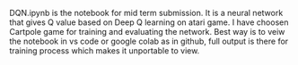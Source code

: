 DQN.ipynb is the notebook for mid term submission. It is a neural network that gives Q value based on Deep Q learning on atari game. I have choosen Cartpole game for training and evaluating the network.
Best way is to veiw the notebook in vs code or google colab as in github, full output is there for training process which makes it unportable to view.

